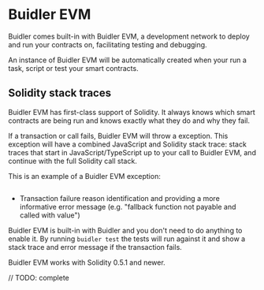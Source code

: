# Buidler EVM

Buidler comes built-in with Buidler EVM, a development network to deploy 
and run your contracts on, facilitating testing and debugging.

An instance of Buidler EVM will be automatically created when your run a 
task, script or test your smart contracts.
 

## Solidity stack traces

Buidler EVM has first-class support of Solidity. It always knows which 
smart contracts are being run and knows exactly what they do and why 
they fail.


If a transaction or call fails, Buidler EVM will throw a exception. 
This exception will have a combined JavaScript and Solidity stack
trace: stack traces that start in JavaScript/TypeScript up to your 
call to Buidler EVM, and continue with the full Solidity call stack.

This is an example of a Buidler EVM exception:

```

```
 
- Transaction failure reason identification and providing a more informative error message (e.g. "fallback function not payable and called with value")

Buidler EVM is built-in with Buidler and you don't need to do anything to enable it. By running `buidler test` the tests will run against it and show a stack trace and error message if the transaction fails.

Buidler EVM works with Solidity 0.5.1 and newer.


// TODO: complete
